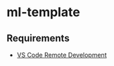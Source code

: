 # ml-template

## Requirements

- [VS Code Remote Development](https://code.visualstudio.com/docs/remote/remote-overview)
